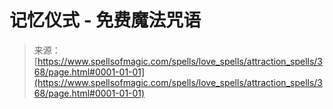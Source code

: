 <!--yml

类别：未分类

日期：2024-06-12 18:33:04

-->

# 记忆仪式 - 免费魔法咒语

> 来源：[https://www.spellsofmagic.com/spells/love_spells/attraction_spells/368/page.html#0001-01-01](https://www.spellsofmagic.com/spells/love_spells/attraction_spells/368/page.html#0001-01-01)
